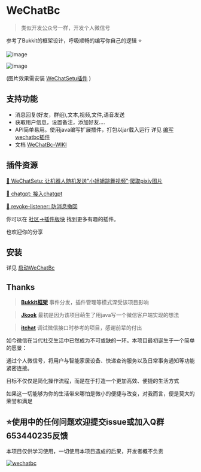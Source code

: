 # WeChatBc

> 类似开发公众号一样，开发个人微信号

参考了Bukkit的框架设计，呼吸顺畅的编写你自己的逻辑 ⭐

![image](https://github.com/meteorOSS/WeChatBc/assets/61687266/86f34b62-5f5b-4a3d-a3cc-cc151606b495)

![image](https://github.com/meteorOSS/WeChatBc/assets/61687266/dc4bce02-e5c2-416f-9f90-312f1004b9b0)

(图片效果需安装 [WeChatSetu插件](https://github.com/meteorOSS/WeChatSetu) )

## 支持功能

* 消息回复(好友，群组),文本,视频,文件,语音发送
* 获取用户信息，设置备注，添加好友....
* API简单易用。使用java编写扩展插件，打包以jar载入运行 详见 [编写wechatbc插件](https://github.com/meteorOSS/WeChatBc/wiki/%E7%BC%96%E5%86%99WeChatBc%E6%8F%92%E4%BB%B6)
* 文档 [WeChatBc-WIKI](https://github.com/meteorOSS/WeChatBc/wiki)

## 插件资源

[📌 WeChatSetu: 让机器人随机发送"小姐姐跳舞视频";爬取pixiv图片](https://github.com/meteorOSS/WeChatSetu)

[📌 chatgpt: 接入chatgpt](https://github.com/meteorOSS/wechat-gpt)

[📌 revoke-listener: 防消息撤回](https://github.com/meteorOSS/revoke-listener)

你可以在 [社区->插件版块](https://github.com/meteorOSS/wechat-bc/discussions/categories/%E6%8F%92%E4%BB%B6%E8%B5%84%E6%BA%90) 找到更多有趣的插件。

也欢迎你的分享

## 安装

详见 [启动WeChatBc](https://github.com/meteorOSS/WeChatBc/wiki/%E5%90%AF%E5%8A%A8WeChatBc)

## Thanks

> **[Bukkit框架](https://github.com/Bukkit/Bukkit)** 事件分发，插件管理等模式深受该项目影响

> **[Jkook](https://github.com/SNWCreations/JKook)** 最初是因为该项目萌生了用java写一个微信客户端实现的想法

> **[itchat](https://github.com/littlecodersh/itchat)** 调试微信接口时参考的项目，感谢前辈的付出


如今微信在当代社交生活中已然成为不可或缺的一环。本项目最初诞生于一个简单的愿景：

通过个人微信号，将用户与智能家居设备、快递查询服务以及日常事务通知等功能紧密连接。

目标不仅仅是简化操作流程，而是在于打造一个更加高效、便捷的生活方式

如果这一切能够为你的生活带来哪怕是微小的便捷与改变，对我而言，便是莫大的荣誉和满足

## ⭐使用中的任何问题欢迎提交issue或加入Q群653440235反馈

本项目仅供学习使用，一切使用本项目造成的后果，开发者概不负责

[![wechatbc](https://api.star-history.com/svg?repos=meteorOSS/wechat-bc&type=Date)](https://star-history.com/#meteorOSS/wechat-bc&Date)




















